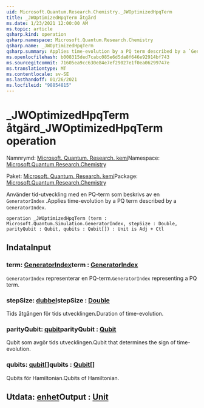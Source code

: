 ```yaml
---
uid: Microsoft.Quantum.Research.Chemistry._JWOptimizedHpqTerm
title: _JWOptimizedHpqTerm åtgärd
ms.date: 1/23/2021 12:00:00 AM
ms.topic: article
qsharp.kind: operation
qsharp.namespace: Microsoft.Quantum.Research.Chemistry
qsharp.name: _JWOptimizedHpqTerm
qsharp.summary: Applies time-evolution by a PQ term described by a `GeneratorIndex`.
ms.openlocfilehash: b008315ded7cabc085e6d5da8f646e92914bf743
ms.sourcegitcommit: 71605ea9cc630e84e7ef29027e1f0ea06299747e
ms.translationtype: MT
ms.contentlocale: sv-SE
ms.lasthandoff: 01/26/2021
ms.locfileid: "98854815"
---
```

# <a name="_jwoptimizedhpqterm-operation"></a><span data-ttu-id="85811-102">_JWOptimizedHpqTerm åtgärd</span><span class="sxs-lookup"><span data-stu-id="85811-102">_JWOptimizedHpqTerm operation</span></span>

<span data-ttu-id="85811-103">Namnrymd: [Microsoft. Quantum. Research. kemi](xref:Microsoft.Quantum.Research.Chemistry)</span><span class="sxs-lookup"><span data-stu-id="85811-103">Namespace: [Microsoft.Quantum.Research.Chemistry](xref:Microsoft.Quantum.Research.Chemistry)</span></span>

<span data-ttu-id="85811-104">Paket: [Microsoft. Quantum. Research. kemi](https://nuget.org/packages/Microsoft.Quantum.Research.Chemistry)</span><span class="sxs-lookup"><span data-stu-id="85811-104">Package: [Microsoft.Quantum.Research.Chemistry](https://nuget.org/packages/Microsoft.Quantum.Research.Chemistry)</span></span>


<span data-ttu-id="85811-105">Använder tid-utveckling med en PQ-term som beskrivs av en `GeneratorIndex` .</span><span class="sxs-lookup"><span data-stu-id="85811-105">Applies time-evolution by a PQ term described by a `GeneratorIndex`.</span></span>

```qsharp
operation _JWOptimizedHpqTerm (term : Microsoft.Quantum.Simulation.GeneratorIndex, stepSize : Double, parityQubit : Qubit, qubits : Qubit[]) : Unit is Adj + Ctl
```


## <a name="input"></a><span data-ttu-id="85811-106">Indata</span><span class="sxs-lookup"><span data-stu-id="85811-106">Input</span></span>

### <a name="term--generatorindex"></a><span data-ttu-id="85811-107">term: [GeneratorIndex](xref:Microsoft.Quantum.Simulation.GeneratorIndex)</span><span class="sxs-lookup"><span data-stu-id="85811-107">term : [GeneratorIndex](xref:Microsoft.Quantum.Simulation.GeneratorIndex)</span></span>

<span data-ttu-id="85811-108">`GeneratorIndex` representerar en PQ-term.</span><span class="sxs-lookup"><span data-stu-id="85811-108">`GeneratorIndex` representing a PQ term.</span></span>


### <a name="stepsize--double"></a><span data-ttu-id="85811-109">stepSize: [dubbel](xref:microsoft.quantum.lang-ref.double)</span><span class="sxs-lookup"><span data-stu-id="85811-109">stepSize : [Double](xref:microsoft.quantum.lang-ref.double)</span></span>

<span data-ttu-id="85811-110">Tids åtgången för tids utvecklingen.</span><span class="sxs-lookup"><span data-stu-id="85811-110">Duration of time-evolution.</span></span>


### <a name="parityqubit--qubit"></a><span data-ttu-id="85811-111">parityQubit: [qubit](xref:microsoft.quantum.lang-ref.qubit)</span><span class="sxs-lookup"><span data-stu-id="85811-111">parityQubit : [Qubit](xref:microsoft.quantum.lang-ref.qubit)</span></span>

<span data-ttu-id="85811-112">Qubit som avgör tids utvecklingen.</span><span class="sxs-lookup"><span data-stu-id="85811-112">Qubit that determines the sign of time-evolution.</span></span>


### <a name="qubits--qubit"></a><span data-ttu-id="85811-113">qubits: [qubit](xref:microsoft.quantum.lang-ref.qubit)[]</span><span class="sxs-lookup"><span data-stu-id="85811-113">qubits : [Qubit](xref:microsoft.quantum.lang-ref.qubit)[]</span></span>

<span data-ttu-id="85811-114">Qubits för Hamiltonian.</span><span class="sxs-lookup"><span data-stu-id="85811-114">Qubits of Hamiltonian.</span></span>



## <a name="output--unit"></a><span data-ttu-id="85811-115">Utdata: [enhet](xref:microsoft.quantum.lang-ref.unit)</span><span class="sxs-lookup"><span data-stu-id="85811-115">Output : [Unit](xref:microsoft.quantum.lang-ref.unit)</span></span>

